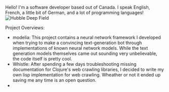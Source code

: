 Hello! I'm a software developer based out of Canada. I speak English, French, a little bit of German, and a lot of programming languages!
![Hubble Deep Field](https://raw.githubusercontent.com/OliverAndrews/OliverAndrews/main/home.png)

Project Overviews:

- modelia: This project contains a neural network framework I developed when trying to make a convincing text-generation bot through implementations of known neural network models. While the text generation models themselves came out sounding very unbelievable, the code itself is pretty cool.
- Whistle: After spending a few days troubleshooting missing documentation for Clojure's web crawling libraries, I decided to write my own lisp implementation for web crawling. Wheather or not it ended up saving me any time is an open question.
- 
